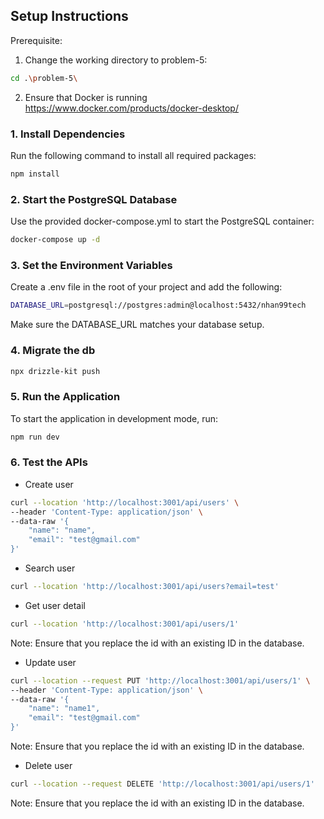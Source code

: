 ## Setup Instructions

Prerequisite:
1. Change the working directory to problem-5:
```bash
cd .\problem-5\
```

2. Ensure that Docker is running
https://www.docker.com/products/docker-desktop/


### 1. Install Dependencies

Run the following command to install all required packages:

```bash
npm install
```

### 2. Start the PostgreSQL Database
Use the provided docker-compose.yml to start the PostgreSQL container:

```bash
docker-compose up -d
```


### 3. Set the Environment Variables
Create a .env file in the root of your project and add the following:

```bash
DATABASE_URL=postgresql://postgres:admin@localhost:5432/nhan99tech
```

Make sure the DATABASE_URL matches your database setup.

### 4. Migrate the db
```bash
npx drizzle-kit push
```

### 5. Run the Application
To start the application in development mode, run:

```bash
npm run dev
```

### 6. Test the APIs

- Create user
```bash
curl --location 'http://localhost:3001/api/users' \
--header 'Content-Type: application/json' \
--data-raw '{
    "name": "name",
    "email": "test@gmail.com"
}'
```

- Search user
```bash
curl --location 'http://localhost:3001/api/users?email=test'
```

- Get user detail
```bash
curl --location 'http://localhost:3001/api/users/1'
```
Note: Ensure that you replace the id with an existing ID in the database.

- Update user
```bash
curl --location --request PUT 'http://localhost:3001/api/users/1' \
--header 'Content-Type: application/json' \
--data-raw '{
    "name": "name1",
    "email": "test@gmail.com"
}'
```
Note: Ensure that you replace the id with an existing ID in the database.

- Delete user
```bash
curl --location --request DELETE 'http://localhost:3001/api/users/1'
```
Note: Ensure that you replace the id with an existing ID in the database.
